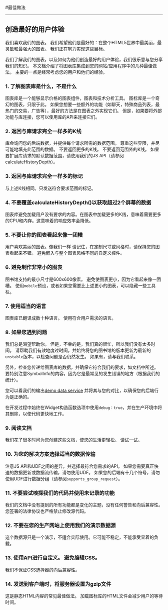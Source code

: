 #最佳做法

---

## 创造最好的用户体验

我们喜欢我们的图表。 我们希望他们是最好的：在整个HTML5世界中最美丽，最灵敏和最强大的图表。 我们正在努力实现这些目标。

我们了解我们的图表，以及如何为他们创造最好的用户体验，我们很乐意与您分享我们的知识。 本文档介绍了将图表库集成到您的网站/应用程序中的几种最佳做法。 主要的一点是经常考虑您的用户和他们的经验。

### 1. 了解图表库是什么，不是什么

图表库是一个能够显示价格的图表组件，图表和技术分析工具。 图标库是一个奇幻的图表，只限于此。 如果您想要一些额外的功能（如聊天，特殊商品列表，最热门的交易，广告等），最好的方法是在图表之外实现它们。 但是，如果要将外部功能与库连接，您可以使用库的API来连接它们。

### 2. 返回与库请求完全一样多的K线

库会询问您的后端数据，并提供每个请求所需的数据范围。 尊重这些界限，并尽可能地填充此范围的数据。 不要返回更多的K线。 不要返回范围外的K线。 如果要扩展库请求的默认数据范围，请使用我们的JS API（请参阅calculateHistoryDepth）。

### 3. 返回与库请求完全一样多的标记

与上述K线相同。只发送符合要求范围的标记。

### 4. 不要覆盖calculateHistoryDepth()以获取超过2个屏幕的数据

图表库避免加载用户没有要求的内容。在图表中加载更多的K线，意味着需要更多的CPU和内存。这意味着的响应效率会降低。

### 5. 不要让你的图表看起来像一团糟

用户喜欢美丽的图表。像我们一样 请记住，在定制尺寸或风格时，请保持您的图表看起来不错。 避免嵌入与整个图表风格不同的自定义控件。

### 6. 避免制作非常小的图表

图书馆支持的最小尺寸是600x600像素。 避免使图表更小，因为它看起来像一团糟。 使用`mobile`预设，或者如果您需要比上述更小的图表，可以隐藏一些工具栏。

### 7. 使用适当的语言

图表库已翻译成数十种语言。 使用符合用户需求的语言。

### 8. 如果您遇到问题

我们总是渴望帮助你。 但是，不幸的是，我们真的很忙，所以我们没有太多时间。 请帮助我们有效地度过时间，并始终将您的图书馆的版本更新为最新的`unstable`版本，以检查问题是否仍然发生。 如果有，请与我们联系。

另外，检查您传递给图表库的数据，并确保它符合我们的要求，如文档中所述。 要特别注意SymbolInfo的内容，因为它是最常见的发生错误的地方（根据我们的统计）。

您可以看我们的输出[demo data service](https://demo_feed.tradingview.com/quotes?symbols=AAPL) 并将其与您的对比，以确保您的后端行为是正确的。

在开发过程中始终在Widget构造函数选项中使用`debug：true`，并在生产环境中将其删除，以使代码更快地工作。

### 9. 阅读文档
我们花了很多时间为您创建这些文档，使您的生活更轻松。 请试一试。

### 10. 为您的解决方案选择适当的数据传输

注意JS API和UDF之间的差异，并选择最符合您需求的API。
如果您需要真正快速的数据更新或数据流传输，请勿使用UDF。
如果您的后端有十几个符号，请勿使用UDF进行数据分组（请参阅`supports_group_request`）。

### 11. 不要尝试嗅探我们的代码并使用未记录的功能

我们的文档中没有提到的所有功能都是变化的主题，没有任何警告和向后兼容性。 您签署的法律协议也严格禁止修改源代码。

### 12. 不要在您的生产网站上使用我们的演示数据源

这个数据源只是一个演示，不适合实际使用。它可能不稳定，不能承受显着的负载。

### 13. 使用API进行自定义。 避免编辑CSS。

我们不保证CSS选择器的向后兼容性。

### 14. 发送到客户端时，将服务器设置为gzip文件

这是静态HTML内容的常见最佳做法。 加载图标库的HTML文件会减少用户的等待时间。
